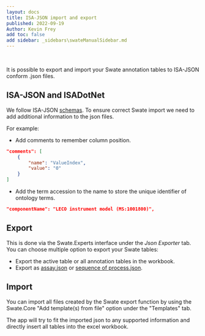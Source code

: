 ```yaml
---
layout: docs
title: ISA-JSON import and export
published: 2022-09-19
Author: Kevin Frey
add toc: false
add sidebar: _sidebars\swateManualSidebar.md
---
```


<br>

It is possible to export and import your Swate annotation tables to ISA-JSON conform .json files. 

## ISA-JSON and ISADotNet

We follow ISA-JSON [schemas](https://isa-specs.readthedocs.io/en/latest/isajson.html#schemas). To ensure correct Swate import we need to add additional information to the json files. 

For example:

- Add comments to remember column position.
    
```json
"comments": [
    {
        "name": "ValueIndex",
        "value": "0"
    }
]
```
- Add the term accession to the name to store the unique identifier of ontology terms.
```json
"componentName": "LECO instrument model (MS:1001800)",
```

## Export

This is done via the Swate.Experts interface under the *Json Exporter* tab. 
You can choose multiple option to export your Swate tables:
- Export the active table or all annotation tables in the workbook.
- Export as [assay.json](https://isa-specs.readthedocs.io/en/latest/isajson.html#assay-schema-json) or [sequence of process.json](https://isa-specs.readthedocs.io/en/latest/isajson.html#process-schema-json).


## Import

You can import all files created by the Swate export function by using the Swate.Core "Add template(s) from file" option under the "Templates" tab.

The app will try to fit the imported json to any supported information and directly insert all tables into the excel workbook.
